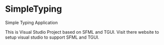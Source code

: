 # SimpleTyping
Simple Typing Application

This is Visual Studio Project based on SFML and TGUI. Visit there website to setup visual studio to support SFML and TGUI.
